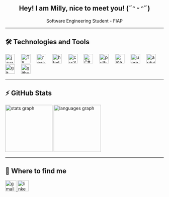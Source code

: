 <h2 align="center">Hey! I am Milly, nice to meet you!  (˶ᵔ ᵕ ᵔ˶) </h2>

<p align="center">
 Software Engineering Student - FIAP
</p>

---

## 🛠 Technologies and Tools

<div align="left">
  <img src="https://cdn.jsdelivr.net/gh/devicons/devicon/icons/javascript/javascript-original.svg" height="30" alt="javascript logo"  />
  <img width="12" />
 
  <img src="https://cdn.jsdelivr.net/gh/devicons/devicon@latest/icons/typescript/typescript-original.svg" height="30" alt="TS logo"  />
  <img width="12" />

  <img src="https://cdn.jsdelivr.net/gh/devicons/devicon@latest/icons/react/react-original.svg" height="30" alt="react logo"  />
  <img width="12" /> 
  
  <img src="https://cdn.jsdelivr.net/gh/devicons/devicon/icons/html5/html5-original.svg" height="30" alt="html5 logo"  />
  <img width="12" />
   
  <img src="https://cdn.jsdelivr.net/gh/devicons/devicon/icons/css3/css3-original.svg" height="30" alt="css3 logo"  />
  <img width="12" />

  <img src="https://cdn.jsdelivr.net/gh/devicons/devicon@latest/icons/csharp/csharp-original.svg" height="30" alt="C# logo"  />
  <img width="12" />

  <img src="https://skillicons.dev/icons?i=py" height="30" alt="python logo"  />
  <img width="12" />
  
  <img src="https://costechcomputers.com.ng/wp-content/uploads/2024/02/autodesk-maya-product-icon-social-400.webp" height="30" alt="maya logo"  />
  <img width="12" />
  
  <img src="https://skillicons.dev/icons?i=unreal" height="30" alt="unreal logo"  />
  <img width="12" />

  <img src="https://cdn.jsdelivr.net/gh/devicons/devicon@latest/icons/arduino/arduino-original.svg" height="30" alt="arduino logo"  />
  <img width="12" /> 
  
  <img src="https://cdn.jsdelivr.net/gh/devicons/devicon/icons/git/git-original.svg" height="30" alt="git logo"  />
  <img width="12" />
  
  <img src="https://cdn.jsdelivr.net/gh/devicons/devicon/icons/github/github-original.svg" height="30" alt="github logo"  />
  <img width="12" />  
</div>

---

## ⚡ GitHub Stats

<div align="left">
  <img src="https://github-readme-stats.vercel.app/api?username=Millkyy&show_icons=true&theme=dracula" height="150" alt="stats graph"  />
  <img src="https://github-readme-stats.vercel.app/api/top-langs?username=Millkyy&layout=compact&theme=dracula" height="150" alt="languages graph"  />
</div>

---

## 🔗 Where to find me

<div align="left">
  <a href="mailto:camillyishida@gmail.com">
    <img src="https://img.shields.io/static/v1?message=Gmail&logo=gmail&label=&color=D14836&logoColor=white&labelColor=&style=for-the-badge" height="35" alt="gmail logo"  />
  </a>
  <a href="https://www.linkedin.com/in/camilly-ishida-13616227b/" target="_blank">
    <img src="https://img.shields.io/static/v1?message=LinkedIn&logo=linkedin&label=&color=0077B5&logoColor=white&labelColor=&style=for-the-badge" height="35" alt="linkedin logo"  />
  </a>
</div>
